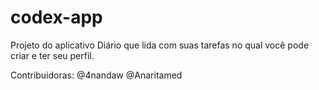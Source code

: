 # codex-app

Projeto do aplicativo Diário que lida com suas tarefas no qual você pode criar e ter seu perfil.

Contribuidoras:
@4nandaw
@Anaritamed
